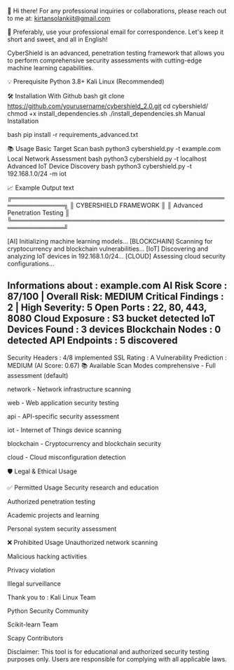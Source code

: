 👋 Hi there! For any professional inquiries or collaborations, please reach out to me at: kirtansolankiit@gmail.com

📧 Preferably, use your professional email for correspondence. Let's keep it short and sweet, and all in English!

CyberShield is an advanced, penetration testing framework that allows you to perform comprehensive security assessments with cutting-edge machine learning capabilities.

💡 Prerequisite
Python 3.8+
Kali Linux (Recommended)

🛠️ Installation
With Github
bash
git clone https://github.com/yourusername/cybershield_2.0.git
cd cybershield/
chmod +x install_dependencies.sh
./install_dependencies.sh
Manual Installation

bash
pip install -r requirements_advanced.txt

📚 Usage
Basic Target Scan
bash
python3 cybershield.py -t example.com
Local Network Assessment
bash
python3 cybershield.py -t localhost
Advanced IoT Device Discovery
bash
python3 cybershield.py -t 192.168.1.0/24 -m iot

📈 Example Output
text
╔══════════════════════════════════════════════════════════════╗
║                   CYBERSHIELD FRAMEWORK                      ║
║                Advanced Penetration Testing                  ║
╚══════════════════════════════════════════════════════════════╝

[AI] Initializing machine learning models...
[BLOCKCHAIN] Scanning for cryptocurrency and blockchain vulnerabilities...
[IoT] Discovering and analyzing IoT devices in 192.168.1.0/24...
[CLOUD] Assessing cloud security configurations...

Informations about     : example.com
AI Risk Score          : 87/100 | Overall Risk: MEDIUM
Critical Findings      : 2 | High Severity: 5
Open Ports             : 22, 80, 443, 8080
Cloud Exposure         : S3 bucket detected
IoT Devices Found      : 3 devices
Blockchain Nodes       : 0 detected
API Endpoints          : 5 discovered
------------------------
Security Headers      : 4/8 implemented
SSL Rating           : A
Vulnerability Prediction : MEDIUM (AI Score: 0.67)
📚 Available Scan Modes
comprehensive - Full assessment (default)

network - Network infrastructure scanning

web - Web application security testing

api - API-specific security assessment

iot - Internet of Things device scanning

blockchain - Cryptocurrency and blockchain security

cloud - Cloud misconfiguration detection

🛡️ Legal & Ethical Usage

✅ Permitted Usage
Security research and education

Authorized penetration testing

Academic projects and learning

Personal system security assessment

❌ Prohibited Usage
Unauthorized network scanning

Malicious hacking activities

Privacy violation

Illegal surveillance

Thank you to :
Kali Linux Team

Python Security Community

Scikit-learn Team

Scapy Contributors

Disclaimer: This tool is for educational and authorized security testing purposes only. Users are responsible for complying with all applicable laws.
